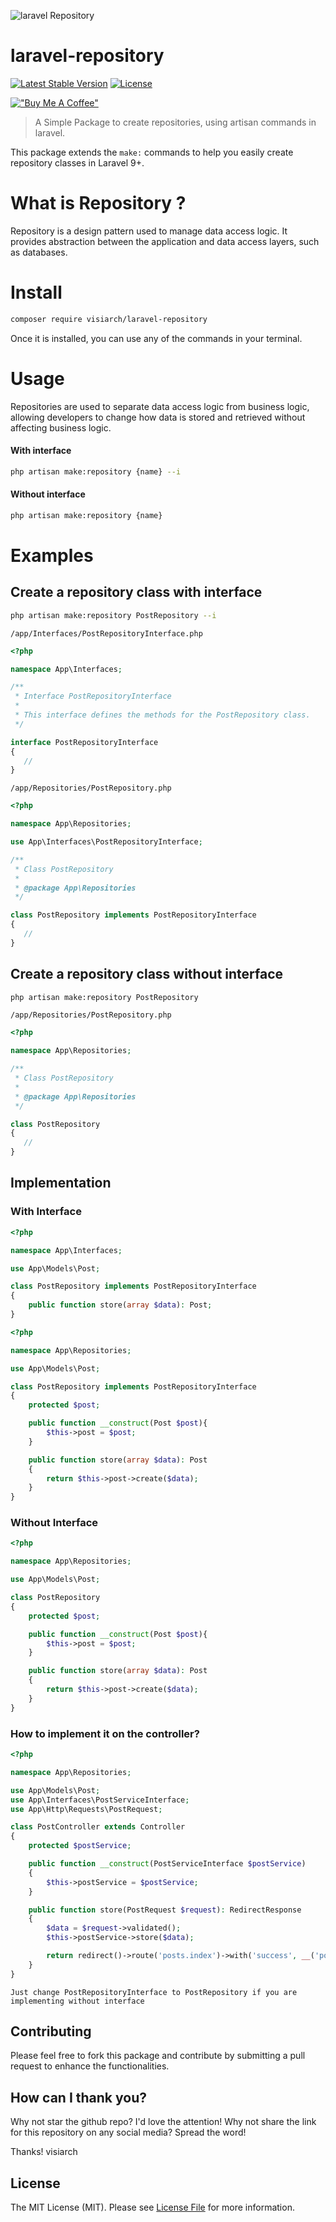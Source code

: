 ![laravel Repository](https://github.com/visiarch/laravel-repository/blob/main/images/laravel-repository-banner.png)

# laravel-repository

[![Latest Stable Version](http://poser.pugx.org/visiarch/laravel-repository/v)](https://packagist.org/packages/visiarch/laravel-repository)
[![License](http://poser.pugx.org/visiarch/laravel-repository/license)](https://packagist.org/packages/visiarch/laravel-repository)

[!["Buy Me A Coffee"](https://www.buymeacoffee.com/assets/img/custom_images/orange_img.png)](https://www.buymeacoffee.com/bagussuandana)

> A Simple Package to create repositories, using artisan commands in laravel.

This package extends the `make:` commands to help you easily create repository classes in Laravel 9+.

# What is Repository ?

Repository is a design pattern used to manage data access logic. It provides abstraction between the application and data access layers, such as databases.

# Install

```bash
composer require visiarch/laravel-repository
```

Once it is installed, you can use any of the commands in your terminal.

# Usage

Repositories are used to separate data access logic from business logic, allowing developers to change how data is stored and retrieved without affecting business logic.

#### With interface

```bash
php artisan make:repository {name} --i
```

#### Without interface

```bash
php artisan make:repository {name}
```

# Examples

## Create a repository class with interface

```bash
php artisan make:repository PostRepository --i
```

`/app/Interfaces/PostRepositoryInterface.php`

```php
<?php

namespace App\Interfaces;

/**
 * Interface PostRepositoryInterface
 *
 * This interface defines the methods for the PostRepository class.
 */

interface PostRepositoryInterface
{
   //
}

```

`/app/Repositories/PostRepository.php`

```php
<?php

namespace App\Repositories;

use App\Interfaces\PostRepositoryInterface;

/**
 * Class PostRepository
 *
 * @package App\Repositories
 */

class PostRepository implements PostRepositoryInterface
{
   //
}
```

## Create a repository class without interface

```bash
php artisan make:repository PostRepository
```

`/app/Repositories/PostRepository.php`

```php
<?php

namespace App\Repositories;

/**
 * Class PostRepository
 *
 * @package App\Repositories
 */

class PostRepository
{
   //
}
```

## Implementation

### With Interface

```php
<?php

namespace App\Interfaces;

use App\Models\Post;

class PostRepository implements PostRepositoryInterface
{
    public function store(array $data): Post;
}
```

```php
<?php

namespace App\Repositories;

use App\Models\Post;

class PostRepository implements PostRepositoryInterface
{
    protected $post;

    public function __construct(Post $post){
        $this->post = $post;
    }

    public function store(array $data): Post
    {
        return $this->post->create($data);
    }
}
```

### Without Interface

```php
<?php

namespace App\Repositories;

use App\Models\Post;

class PostRepository
{
    protected $post;

    public function __construct(Post $post){
        $this->post = $post;
    }

    public function store(array $data): Post
    {
        return $this->post->create($data);
    }
}
```

### How to implement it on the controller?

```php
<?php

namespace App\Repositories;

use App\Models\Post;
use App\Interfaces\PostServiceInterface;
use App\Http\Requests\PostRequest;

class PostController extends Controller
{
    protected $postService;

    public function __construct(PostServiceInterface $postService)
    {
        $this->postService = $postService;
    }

    public function store(PostRequest $request): RedirectResponse
    {
        $data = $request->validated();
        $this->postService->store($data);

        return redirect()->route('posts.index')->with('success', __('post created'));
    }
}
```

```
Just change PostRepositoryInterface to PostRepository if you are implementing without interface
```

## Contributing

Please feel free to fork this package and contribute by submitting a pull request to enhance the functionalities.

## How can I thank you?

Why not star the github repo? I'd love the attention! Why not share the link for this repository on any social media? Spread the word!

Thanks!
visiarch

## License

The MIT License (MIT). Please see [License File](LICENSE.md) for more information.
